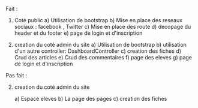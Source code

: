 Fait :

 1) Coté public
    a) Utilisation de bootstrap
    b) Mise en place des reseaux sociaux : facebook , Twitter
    c) Mise en place des route
    d) decopage du header et du footer
    e) page de login et d'inscription

 2) creation du coté admin du site
    a) Utilisation de bootstrap
    b) utilisation d'un autre controller: DashboardController
    c) creation des fiches
    d) Crud des articles
    e) Crud des commentaires
    f) page des eleves
    g) page de login et d'inscription


Pas fait :

 2) creation du coté admin du site

    a) Espace eleves
    b) La page des pages
    c) creation des fiches